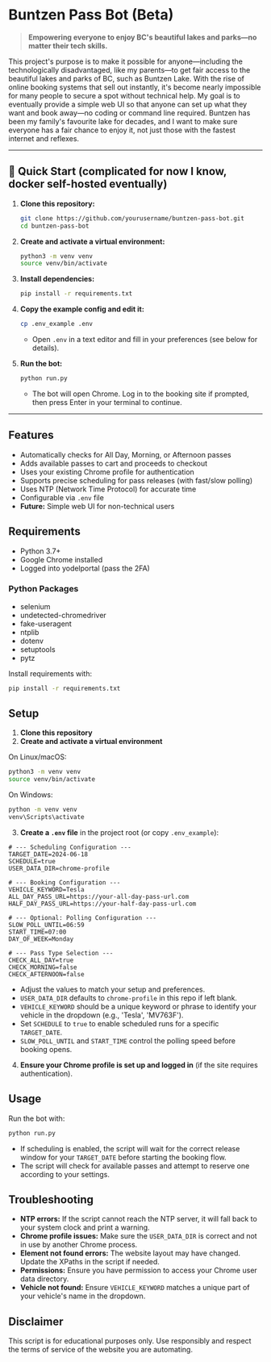 # Buntzen Pass Bot (Beta)

> **Empowering everyone to enjoy BC's beautiful lakes and parks—no matter their tech skills.**

This project's purpose is to make it possible for anyone—including the technologically disadvantaged, like my parents—to get fair access to the beautiful lakes and parks of BC, such as Buntzen Lake. With the rise of online booking systems that sell out instantly, it's become nearly impossible for many people to secure a spot without technical help. My goal is to eventually provide a simple web UI so that anyone can set up what they want and book away—no coding or command line required. Buntzen has been my family's favourite lake for decades, and I want to make sure everyone has a fair chance to enjoy it, not just those with the fastest internet and reflexes.

---

## 🚀 Quick Start (complicated for now I know, docker self-hosted eventually)

1. **Clone this repository:**
   ```bash
   git clone https://github.com/yourusername/buntzen-pass-bot.git
   cd buntzen-pass-bot
   ```

2. **Create and activate a virtual environment:**
   ```bash
   python3 -m venv venv
   source venv/bin/activate
   ```

3. **Install dependencies:**
   ```bash
   pip install -r requirements.txt
   ```

4. **Copy the example config and edit it:**
   ```bash
   cp .env_example .env
   ```
   - Open `.env` in a text editor and fill in your preferences (see below for details).

5. **Run the bot:**
   ```bash
   python run.py
   ```

   - The bot will open Chrome. Log in to the booking site if prompted, then press Enter in your terminal to continue.

---

## Features
- Automatically checks for All Day, Morning, or Afternoon passes
- Adds available passes to cart and proceeds to checkout
- Uses your existing Chrome profile for authentication
- Supports precise scheduling for pass releases (with fast/slow polling)
- Uses NTP (Network Time Protocol) for accurate time
- Configurable via `.env` file
- **Future:** Simple web UI for non-technical users

## Requirements
- Python 3.7+
- Google Chrome installed
- Logged into yodelportal (pass the 2FA)

### Python Packages
- selenium
- undetected-chromedriver
- fake-useragent
- ntplib
- dotenv
- setuptools
- pytz

Install requirements with:
```bash
pip install -r requirements.txt
```

## Setup
1. **Clone this repository**
2. **Create and activate a virtual environment**

On Linux/macOS:
```bash
python3 -m venv venv
source venv/bin/activate
```

On Windows:
```cmd
python -m venv venv
venv\Scripts\activate
```

3. **Create a `.env` file** in the project root (or copy `.env_example`):

```
# --- Scheduling Configuration ---
TARGET_DATE=2024-06-18
SCHEDULE=true
USER_DATA_DIR=chrome-profile

# --- Booking Configuration ---
VEHICLE_KEYWORD=Tesla
ALL_DAY_PASS_URL=https://your-all-day-pass-url.com
HALF_DAY_PASS_URL=https://your-half-day-pass-url.com

# --- Optional: Polling Configuration ---
SLOW_POLL_UNTIL=06:59
START_TIME=07:00
DAY_OF_WEEK=Monday

# --- Pass Type Selection ---
CHECK_ALL_DAY=true
CHECK_MORNING=false
CHECK_AFTERNOON=false
```
- Adjust the values to match your setup and preferences.
- `USER_DATA_DIR` defaults to `chrome-profile` in this repo if left blank.
- `VEHICLE_KEYWORD` should be a unique keyword or phrase to identify your vehicle in the dropdown (e.g., 'Tesla', 'MV763F').
- Set `SCHEDULE` to `true` to enable scheduled runs for a specific `TARGET_DATE`.
- `SLOW_POLL_UNTIL` and `START_TIME` control the polling speed before booking opens.

4. **Ensure your Chrome profile is set up and logged in** (if the site requires authentication).

## Usage
Run the bot with:
```bash
python run.py
```

- If scheduling is enabled, the script will wait for the correct release window for your `TARGET_DATE` before starting the booking flow.
- The script will check for available passes and attempt to reserve one according to your settings.

## Troubleshooting
- **NTP errors:** If the script cannot reach the NTP server, it will fall back to your system clock and print a warning.
- **Chrome profile issues:** Make sure the `USER_DATA_DIR` is correct and not in use by another Chrome process.
- **Element not found errors:** The website layout may have changed. Update the XPaths in the script if needed.
- **Permissions:** Ensure you have permission to access your Chrome user data directory.
- **Vehicle not found:** Ensure `VEHICLE_KEYWORD` matches a unique part of your vehicle's name in the dropdown.

## Disclaimer
This script is for educational purposes only. Use responsibly and respect the terms of service of the website you are automating.
